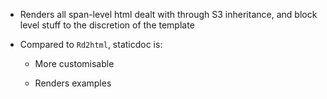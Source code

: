 * Renders all span-level html dealt with through S3 inheritance, and block
  level stuff to the discretion of the template

* Compared to `Rd2html`, staticdoc is:

  * More customisable
  
  * Renders examples